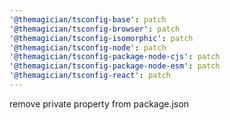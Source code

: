 ```yaml
---
'@themagician/tsconfig-base': patch
'@themagician/tsconfig-browser': patch
'@themagician/tsconfig-isomorphic': patch
'@themagician/tsconfig-node': patch
'@themagician/tsconfig-package-node-cjs': patch
'@themagician/tsconfig-package-node-esm': patch
'@themagician/tsconfig-react': patch
---
```


remove private property from package.json
